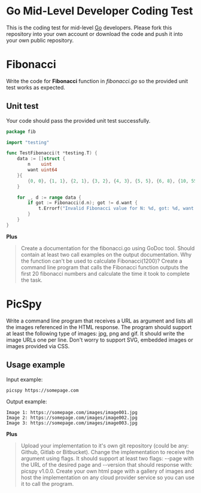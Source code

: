 ﻿# Go Mid-Level Developer Coding Test

This is the coding test for mid-level [Go](https://golang.org/) developers. Please fork this repository into your own account or download the code and push it into your own public repository.

# Fibonacci

Write the code for **Fibonacci** function in _fibonacci.go_ so the provided unit test works as expected.

## Unit test

Your code should pass the provided unit test successfully.

```go
package fib

import "testing"

func TestFibonacci(t *testing.T) {
	data := []struct {
		n    uint
		want uint64
	}{
		{0, 0}, {1, 1}, {2, 1}, {3, 2}, {4, 3}, {5, 5}, {6, 8}, {10, 55}, {42, 267914296}, {90, 2880067194370816120},
	}

	for _, d := range data {
		if got := Fibonacci(d.n); got != d.want {
			t.Errorf("Invalid Fibonacci value for N: %d, got: %d, want: %d", d.n, got, d.want)
		}
	}
}
```

**Plus**

> Create a documentation for the fibonacci.go using GoDoc tool. Should contain at least two call examples on the output documentation.
> Why the function can't be used to calculate Fibonacci(1200)?
> Create a command line program that calls the Fibonacci function outputs the first 20 fibonacci numbers and calculate the time it took to complete the task.

# PicSpy

Write a command line program that receives a URL as argument and lists all the images referenced in the HTML response. The program should support at least the following type of images: jpg, png and gif. It should write the image URLs one per line. Don't worry to support SVG, embedded images or images provided via CSS.

## Usage example

Input example:

```console
picspy https://somepage.com
```

Output example:

```console
Image 1: https://somepage.com/images/image001.jpg
Image 2: https://somepage.com/images/image002.jpg
Image 3: https://somepage.com/images/image003.jpg
```

**Plus**

> Upload your implementation to it's own git repository (could be any: Github, Gitlab or Bitbucket).
> Change the implementation to receive the argument using flags. It should support at least two flags: --page with the URL of the desired page and --version that should response with: picspy v1.0.0.
> Create your own html page with a gallery of images and host the implementation on any cloud provider service so you can use it to call the program.
